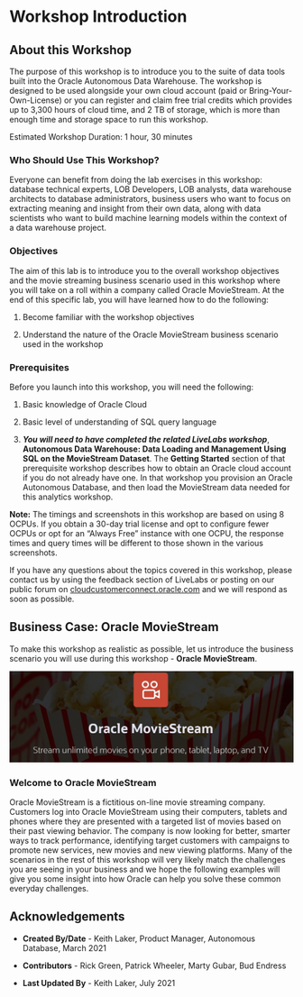 ﻿
# Workshop Introduction

## About this Workshop

The purpose of this workshop is to introduce you to the suite of data tools built into the Oracle Autonomous Data Warehouse. The workshop is designed to be used alongside your own cloud account (paid or Bring-Your-Own-License) or you can register and claim free trial credits which provides up to 3,300 hours of cloud time, and 2 TB of storage, which is more than enough time and storage space to run this workshop.

Estimated Workshop Duration: 1 hour, 30 minutes

### Who Should Use This Workshop?

Everyone can benefit from doing the lab exercises in this workshop: database technical experts, LOB Developers, LOB analysts, data warehouse architects to database administrators, business users who want to focus on extracting meaning and insight from their own data, along with data scientists who want to build machine learning models within the context of a data warehouse project.

### Objectives 

The aim of this lab is to introduce you to the overall workshop objectives and the movie streaming business scenario used in this workshop where you will take on a roll within a company called Oracle MovieStream. At the end of this specific lab, you will have learned how to do the following:

1. Become familiar with the workshop objectives

2. Understand the nature of the Oracle MovieStream business scenario used in the workshop

### Prerequisites

Before you launch into this workshop, you will need the following:

1. Basic knowledge of Oracle Cloud

2. Basic level of understanding of SQL query language

3. ***You will need to have completed the related LiveLabs workshop***, **Autonomous Data Warehouse: Data Loading and Management Using SQL on the MovieStream Dataset**. The **Getting Started** section of that prerequisite workshop describes how to obtain an Oracle cloud account if you do not already have one. In that workshop you provision an Oracle Autonomous Database, and then load the MovieStream data needed for this analytics workshop.

**Note:** The timings and screenshots in this workshop are based on using 8 OCPUs. If you obtain a 30-day trial license and opt to configure fewer OCPUs or opt for an “Always Free” instance with one OCPU, the response times and query times will be different to those shown in the various screenshots.

If you have any questions about the topics covered in this workshop, please contact us by using the feedback section of LiveLabs or posting on our public forum on [cloudcustomerconnect.oracle.com](http://cloudcustomerconnect.oracle.com) and we will respond as soon as possible.

## Business Case: Oracle MovieStream

To make this workshop as realistic as possible, let us introduce the business scenario you will use during this workshop - **Oracle MovieStream**.

![ALT text is not available for this image](images/3038282309.jpeg)

### Welcome to Oracle MovieStream

Oracle MovieStream is a fictitious on-line movie streaming company. Customers log into Oracle MovieStream using their computers, tablets and phones where they are presented with a targeted list of movies based on their past viewing behavior. The company is now looking for better, smarter ways to track performance, identifying target customers with campaigns to promote new services, new movies and new viewing platforms. Many of the scenarios in the rest of this workshop will very likely match the challenges you are seeing in your business and we hope the following examples will give you some insight into how Oracle can help you solve these common everyday challenges.

## Acknowledgements

- **Created By/Date** - Keith Laker, Product Manager, Autonomous Database, March 2021

- **Contributors** - Rick Green, Patrick Wheeler, Marty Gubar, Bud Endress

- **Last Updated By** - Keith Laker, July 2021
